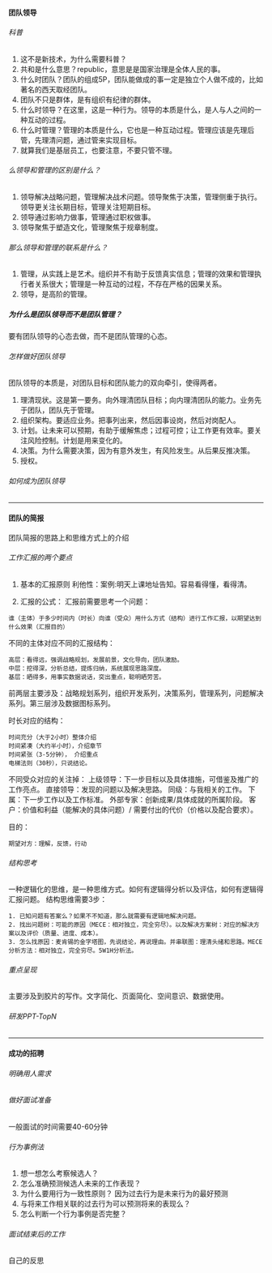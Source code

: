 #### 团队领导
###### 科普
1. 这不是新技术，为什么需要科普？
2. 共和是什么意思？republic，意思是是国家治理是全体人民的事。
3. 什么时团队？团队的组成5P，团队能做成的事一定是独立个人做不成的，比如著名的西天取经团队。
4. 团队不只是群体，是有组织有纪律的群体。
5. 什么时领导？在这里，这是一种行为。领导的本质是什么，是人与人之间的一种互动的过程。
6. 什么时管理？管理的本质是什么，它也是一种互动过程。管理应该是先理后管，先理清问题，通过管来实现目标。
7. 就算我们是基层员工，也要注意，不要只管不理。

###### 么领导和管理的区别是什么？
1. 领导解决战略问题，管理解决战术问题。领导聚焦于决策，管理侧重于执行。领导更关注长期目标，管理关注短期目标。
2. 领导通过影响力做事，管理通过职权做事。
3. 领导聚焦于塑造文化，管理聚焦于规章制度。

###### 那么领导和管理的联系是什么？
1. 管理，从实践上是艺术。组织并不有助于反馈真实信息；管理的效果和管理执行者关系很大；管理是一种互动的过程，不存在严格的因果关系。
2. 领导，是高阶的管理。

##### 为什么是团队领导而不是团队管理？
要有团队领导的心态去做，而不是团队管理的心态。

###### 怎样做好团队领导
团队领导的本质是，对团队目标和团队能力的双向牵引，使得两者。
1. 理清现状。这是第一要务。向外理清团队目标；向内理清团队的能力。业务先于团队，团队先于管理。
2. 组织架构。要适应业务。把事列出来，然后因事设岗，然后对岗配人。
3. 计划。让未来可以预期，有助于缓解焦虑；过程可控；让工作更有效率。要关注风险控制。计划是用来变化的。
4. 决策。为什么需要决策，因为有意外发生，有风险发生。从后果反推决策。
5. 授权。

###### 如何成为团队领导

----
#### 团队的简报
团队简报的思路上和思维方式上的介绍
######  工作汇报的两个要点
1. 基本的汇报原则
利他性：案例:明天上课地址告知。容易看得懂，看得清。

2. 汇报的公式：
汇报前需要思考一个问题：
```
谁（主体）于多少时间内（时长）向谁（受众）用什么方式（结构）进行工作汇报，以期望达到什么效果（汇报目的）
```
不同的主体对应不同的汇报结构：
```
高层：看得远，强调战略规划，发展前景，文化导向，团队激励。
中层：挖得深，分析总结，提炼归纳，系统展现思路深度。
基层：晒得多，用事实数据说话，突出重点，聪明晒劳苦。
```
前两层主要涉及：战略规划系列，组织开发系列，决策系列，管理系列，问题解决系列。第三层涉及数据图标系列。

时长对应的结构：
```
时间充分（大于2小时）整体介绍
时间紧凑（大约半小时），介绍章节
时间紧张（3-5分钟）， 介绍重点
电梯法则（30秒），只说结论。
```

不同受众对应的关注掉：
上级领导：下一步目标以及具体措施，可借鉴及推广的工作亮点。
直接领导：发现的问题以及解决思路。
同级：与我相关的工作。
下属：下一步工作以及工作标准。
外部专家：创新成果/具体成就的所属阶段。
客户：价值和利益（能解决的具体问题）/ 需要付出的代价（价格以及配合要求）。

目的：
```
期望对方：理解，反馈，行动
```
###### 结构思考
一种逻辑化的思维，是一种思维方式。如何有逻辑得分析以及评估，如何有逻辑得汇报问题。
结构思维需要3步：
```
1. 已知问题有答案么？如果不不知道，那么就需要有逻辑地解决问题。
2. 找出问题树：可能的原因（MECE：相对独立，完全穷尽）。以及解决方案树：对应的解决方案以及评价（质量、进度、成本）。
3. 怎么找原因：麦肯锡的金字塔图，先说结论，再说理由。并串联图：理清头绪和思路。MECE分析方法：相对独立，完全穷尽。5W1H分析法。
```
###### 重点呈现
主要涉及到胶片的写作。文字简化、页面简化、空间意识、数据使用。
###### 研发PPT-TopN
----
#### 成功的招聘
###### 明确用人需求
###### 做好面试准备
一般面试的时间需要40-60分钟
###### 行为事例法
1. 想一想怎么考察候选人？
2. 怎么准确预测候选人未来的工作表现？
3. 为什么要用行为一致性原则？ 因为过去行为是未来行为的最好预测
4. 与将来工作相关联的过去行为可以预测将来的表现么？
5. 怎么判断一个行为事例是否完整？
###### 面试结束后的工作
自己的反思
